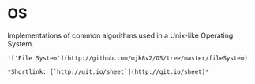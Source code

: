 # OS
Implementations of common algorithms used in a Unix-like Operating System.

	!['File System'](http://github.com/mjk8v2/OS/tree/master/fileSystem)

	*Shortlink: [`http://git.io/sheet`](http://git.io/sheet)*
